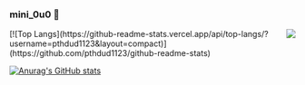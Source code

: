### mini_0u0 👋

<!--
**pthdud1123/pthdud1123** is a ✨ _special_ ✨ repository because its `README.md` (this file) appears on your GitHub profile.

Here are some ideas to get you started:

- 🔭 I’m currently working on ...
- 🌱 I’m currently learning ...
- 👯 I’m looking to collaborate on ...
- 🤔 I’m looking for help with ...
- 💬 Ask me about ...
- 📫 How to reach me: ...
- 😄 Pronouns: ...
- ⚡ Fun fact: ...
-->


<!-- [![Solved.ac
Profile](http://mazassumnida.wtf/api/generate_badge?boj={pthdud1123})](https://solved.ac/{pthdud1123}) -->
<img align='right' src="http://mazassumnida.wtf/api/v2/generate_badge?boj=pthdud1123">
[![Top Langs](https://github-readme-stats.vercel.app/api/top-langs/?username=pthdud1123&layout=compact)](https://github.com/pthdud1123/github-readme-stats)

[![Anurag's GitHub stats](https://github-readme-stats.vercel.app/api?username=pthdud1123)](https://github.com/pthdud1123/github-readme-stats)


